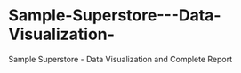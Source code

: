 # Sample-Superstore---Data-Visualization-
Sample Superstore - Data Visualization and Complete Report 
